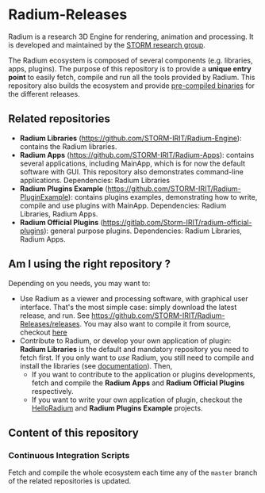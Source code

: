 # Radium-Releases

Radium is a research 3D Engine for rendering, animation and processing.
It is developed and maintained by the [STORM research group](https://www.irit.fr/STORM/site/).

The Radium ecosystem is composed of several components (e.g. libraries, apps, plugins).
The purpose of this repository is to provide a **unique entry point** to easily fetch, compile and run all the tools provided by Radium.
This repository also builds the ecosystem and provide [pre-compiled binaries](https://github.com/STORM-IRIT/Radium-Releases/releases) for the different releases.

## Related repositories

- **Radium Libraries** (<https://github.com/STORM-IRIT/Radium-Engine>): contains the Radium libraries.
- **Radium Apps** (<https://github.com/STORM-IRIT/Radium-Apps>): contains several applications, including MainApp, which is for now the default software with GUI. This repository also demonstrates command-line applications. Dependencies: Radium Libraries
- **Radium Plugins Example** (<https://github.com/STORM-IRIT/Radium-PluginExample>): contains plugins examples, demonstrating how to write, compile and use plugins with MainApp. Dependencies: Radium Libraries, Radium Apps.
- **Radium Official Plugins** (<https://gitlab.com/Storm-IRIT/radium-official-plugins>): general purpose plugins. Dependencies: Radium Libraries, Radium Apps.

## Am I using the right repository ?

Depending on you needs, you may want to:

- Use Radium as a viewer and processing software, with graphical user interface. That's the most simple case: simply download the latest release, and run. See <https://github.com/STORM-IRIT/Radium-Releases/releases>. You may also want to compile it from source, checkout [here](Cmake-builchain)
- Contribute to Radium, or develop your own application of plugin: **Radium Libraries** is the default and mandatory repository you need to fetch first. If you only want to _use_ Radium, you still need to compile and install the libraries (see [documentation](https://storm-irit.github.io/Radium-Engine/)).
 Then,
  - If you want to contribute to the application or plugins developments, fetch and compile the **Radium Apps** and **Radium Official Plugins** respectively.
  - If you want to write your own application of plugin, checkout the [HelloRadium](https://github.com/STORM-IRIT/Radium-Apps/tree/fix-compilation/HelloRadium) and **Radium Plugins Example** projects.

## Content of this repository

### Continuous Integration Scripts

Fetch and compile the whole ecosystem each time any of the `master` branch of the related repositories is updated.
